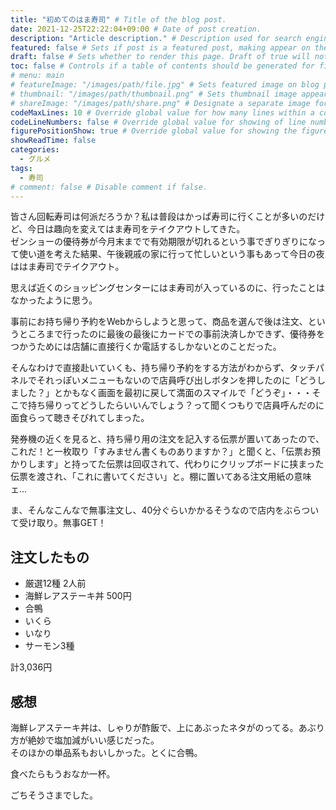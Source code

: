 ```yaml
---
title: "初めてのはま寿司" # Title of the blog post.
date: 2021-12-25T22:22:04+09:00 # Date of post creation.
description: "Article description." # Description used for search engine.
featured: false # Sets if post is a featured post, making appear on the home page side bar.
draft: false # Sets whether to render this page. Draft of true will not be rendered.
toc: false # Controls if a table of contents should be generated for first-level links automatically.
# menu: main
# featureImage: "/images/path/file.jpg" # Sets featured image on blog post.
# thumbnail: "/images/path/thumbnail.png" # Sets thumbnail image appearing inside card on homepage.
# shareImage: "/images/path/share.png" # Designate a separate image for social media sharing.
codeMaxLines: 10 # Override global value for how many lines within a code block before auto-collapsing.
codeLineNumbers: false # Override global value for showing of line numbers within code block.
figurePositionShow: true # Override global value for showing the figure label.
showReadTime: false
categories:
  - グルメ
tags:
  - 寿司
# comment: false # Disable comment if false.
---
```


皆さん回転寿司は何派だろうか？私は普段はかっぱ寿司に行くことが多いのだけど、今日は趣向を変えてはま寿司をテイクアウトしてきた。  
ゼンショーの優待券が今月末までで有効期限が切れるという事でぎりぎりになって使い道を考えた結果、午後親戚の家に行って忙しいという事もあって今日の夜ははま寿司でテイクアウト。  

思えば近くのショッピングセンターにはま寿司が入っているのに、行ったことはなかったように思う。

事前にお持ち帰り予約をWebからしようと思って、商品を選んで後は注文、というところまで行ったのに最後の最後にカードでの事前決済しかできず、優待券をつかうためには店舗に直接行くか電話するしかないとのことだった。  

そんなわけで直接赴いていくも、持ち帰り予約をする方法がわからず、タッチパネルでそれっぽいメニューもないので店員呼び出しボタンを押したのに「どうしました？」とかもなく画面を最初に戻して満面のスマイルで「どうぞ」・・・そこで持ち帰りってどうしたらいいんでしょう？って聞くつもりで店員呼んだのに面食らって聴きそびれてしまった。  

発券機の近くを見ると、持ち帰り用の注文を記入する伝票が置いてあったので、これだ！と一枚取り「すみません書くものありますか？」と聞くと、「伝票お預かりします」と持ってた伝票は回収されて、代わりにクリップボードに挟まった伝票を渡され、「これに書いてください」と。棚に置いてある注文用紙の意味ェ…  

ま、そんなこんなで無事注文し、40分ぐらいかかるそうなので店内をぶらついて受け取り。無事GET！

## 注文したもの
- 厳選12種 2人前
- 海鮮レアステーキ丼 500円
- 合鴨
- いくら
- いなり
- サーモン3種

計3,036円

## 感想
海鮮レアステーキ丼は、しゃりが酢飯で、上にあぶったネタがのってる。あぶり方が絶妙で塩加減がいい感じだった。  
そのほかの単品系もおいしかった。とくに合鴨。

食べたらもうおなか一杯。  

ごちそうさまでした。
